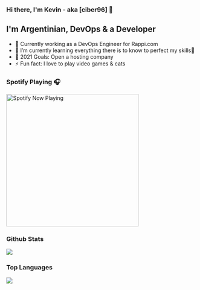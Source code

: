 ### Hi there, I'm Kevin - aka [ciber96] 👋
## I'm Argentinian, DevOps & a Developer

- 🔭 Currently working as a DevOps Engineer for Rappi.com
- 🌱 I’m currently learning everything there is to know to perfect my skills🤣
- 🥅 2021 Goals: Open a hosting company
- ⚡ Fun fact: I love to play video games & cats
<!--
**ciber96/ciber96** is a ✨ _special_ ✨ repository because its `README.md` (this file) appears on your GitHub profile.

Here are some ideas to get you started:

- 🔭 I’m currently working on ...
- 🌱 I’m currently learning ...
- 👯 I’m looking to collaborate on ...
- 🤔 I’m looking for help with ...
- 💬 Ask me about ...
- 📫 How to reach me: ...
- 😄 Pronouns: ...
- ⚡ Fun fact: ...
-->
<h3>Spotify Playing 🎧</h3>
<a href="https://open.spotify.com/user/keevgross">
  <img align="center" src="https://spotify-readme-steel.vercel.app/api/spotify-playing" alt="Spotify Now Playing" width="350"/>
</a>
<h3>Github Stats</h3>
<a href="https://github.com/ciber96/github-readme-stats">
  <img align="center" src="https://github-readme-stats-nine-orpin-64.vercel.app/api?username=ciber96&show_icons=true&hide_border=true&theme=radical" />
</a>
<h3>Top Languages</h3>
<a href="https://github.com/ciber96/github-readme-stats">
  <img align="center" src="https://github-readme-stats-nine-orpin-64.vercel.app/api/top-langs/?username=ciber96&theme=radical&hide_border=true" />
</a>
